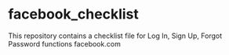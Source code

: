 # facebook_checklist

This repository contains a checklist file for Log In, Sign Up, Forgot Password functions facebook.com

